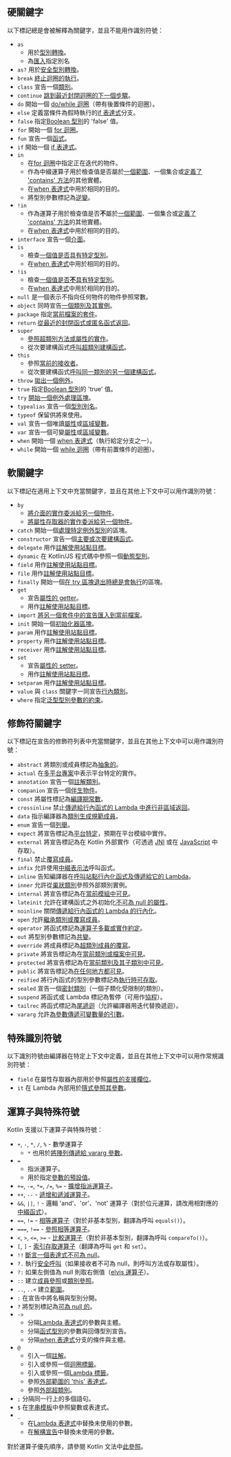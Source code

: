 [//]: # (title: 關鍵字與運算子)

## 硬關鍵字

以下標記總是會被解釋為關鍵字，並且不能用作識別符號：

 * `as`
     - 用於[型別轉換](typecasts.md#unsafe-cast-operator)。
     - 為[匯入](packages.md#imports)指定別名
 * `as?` 用於[安全型別轉換](typecasts.md#safe-nullable-cast-operator)。
 * `break` [終止迴圈的執行](returns.md)。
 * `class` 宣告一個[類別](classes.md)。
 * `continue` [跳到最近封閉迴圈的下一個步驟](returns.md)。
 * `do` 開始一個 [do/while 迴圈](control-flow.md#while-loops)（帶有後置條件的迴圈）。
 * `else` 定義當條件為假時執行的[if 表達式](control-flow.md#if-expression)分支。
 * `false` 指定[Boolean 型別](booleans.md)的 'false' 值。
 * `for` 開始一個 [for 迴圈](control-flow.md#for-loops)。
 * `fun` 宣告一個[函式](functions.md)。
 * `if` 開始一個 [if 表達式](control-flow.md#if-expression)。
 * `in`
     - 在[for 迴圈](control-flow.md#for-loops)中指定正在迭代的物件。
     - 作為中綴運算子用於檢查值是否屬於[一個範圍](ranges.md)、一個集合或[定義了 'contains' 方法](operator-overloading.md#in-operator)的其他實體。
     - 在[when 表達式](control-flow.md#when-expressions-and-statements)中用於相同的目的。
     - 將型別參數標記為[逆變](generics.md#declaration-site-variance)。
 * `!in`
     - 作為運算子用於檢查值是否**不**屬於[一個範圍](ranges.md)、一個集合或[定義了 'contains' 方法](operator-overloading.md#in-operator)的其他實體。
     - 在[when 表達式](control-flow.md#when-expressions-and-statements)中用於相同的目的。
 * `interface` 宣告一個[介面](interfaces.md)。
 * `is`
     - 檢查[一個值是否具有特定型別](typecasts.md#is-and-is-operators)。
     - 在[when 表達式](control-flow.md#when-expressions-and-statements)中用於相同的目的。
 * `!is`
     - 檢查[一個值是否**不**具有特定型別](typecasts.md#is-and-is-operators)。
     - 在[when 表達式](control-flow.md#when-expressions-and-statements)中用於相同的目的。
 * `null` 是一個表示不指向任何物件的物件參照常數。
 * `object` 同時宣告[一個類別及其實例](object-declarations.md)。
 * `package` 指定[當前檔案的套件](packages.md)。
 * `return` [從最近的封閉函式或匿名函式返回](returns.md)。
 * `super`
     - [參照超類別方法或屬性的實作](inheritance.md#calling-the-superclass-implementation)。
     - 從次要建構函式[呼叫超類別建構函式](classes.md#inheritance)。
 * `this`
     - 參照[當前的接收者](this-expressions.md)。
     - 從次要建構函式[呼叫同一類別的另一個建構函式](classes.md#constructors)。
 * `throw` [拋出一個例外](exceptions.md)。
 * `true` 指定[Boolean 型別](booleans.md)的 'true' 值。
 * `try` [開始一個例外處理區塊](exceptions.md)。
 * `typealias` 宣告一個[型別別名](type-aliases.md)。
 * `typeof` 保留供將來使用。
 * `val` 宣告一個唯讀[屬性](properties.md)或[區域變數](basic-syntax.md#variables)。
 * `var` 宣告一個可變[屬性](properties.md)或[區域變數](basic-syntax.md#variables)。
 * `when` 開始一個 [when 表達式](control-flow.md#when-expressions-and-statements)（執行給定分支之一）。
 * `while` 開始一個 [while 迴圈](control-flow.md#while-loops)（帶有前置條件的迴圈）。

## 軟關鍵字

以下標記在適用上下文中充當關鍵字，並且在其他上下文中可以用作識別符號：

 * `by`
     - [將介面的實作委派給另一個物件](delegation.md)。
     - [將屬性存取器的實作委派給另一個物件](delegated-properties.md)。
 * `catch` 開始一個[處理特定例外型別](exceptions.md)的區塊。
 * `constructor` 宣告一個[主要或次要建構函式](classes.md#constructors)。
 * `delegate` 用作[註解使用站點目標](annotations.md#annotation-use-site-targets)。
 * `dynamic` 在 Kotlin/JS 程式碼中參照一個[動態型別](dynamic-type.md)。
 * `field` 用作[註解使用站點目標](annotations.md#annotation-use-site-targets)。
 * `file` 用作[註解使用站點目標](annotations.md#annotation-use-site-targets)。
 * `finally` 開始一個[在 try 區塊退出時總是會執行](exceptions.md)的區塊。
 * `get`
     - 宣告[屬性的 getter](properties.md#getters-and-setters)。
     - 用作[註解使用站點目標](annotations.md#annotation-use-site-targets)。
 * `import` [將另一個套件中的宣告匯入到當前檔案](packages.md)。
 * `init` 開始一個[初始化器區塊](classes.md#constructors)。
 * `param` 用作[註解使用站點目標](annotations.md#annotation-use-site-targets)。
 * `property` 用作[註解使用站點目標](annotations.md#annotation-use-site-targets)。
 * `receiver` 用作[註解使用站點目標](annotations.md#annotation-use-site-targets)。
 * `set`
     - 宣告[屬性的 setter](properties.md#getters-and-setters)。
     - 用作[註解使用站點目標](annotations.md#annotation-use-site-targets)。
* `setparam` 用作[註解使用站點目標](annotations.md#annotation-use-site-targets)。
* `value` 與 `class` 關鍵字一同宣告[行內類別](inline-classes.md)。
* `where` 指定[泛型型別參數的約束](generics.md#upper-bounds)。

## 修飾符關鍵字

以下標記在宣告的修飾符列表中充當關鍵字，並且在其他上下文中可以用作識別符號：

 * `abstract` 將類別或成員標記為[抽象的](classes.md#abstract-classes)。
 * `actual` 在[多平台專案](https://www.jetbrains.com/help/kotlin-multiplatform-dev/multiplatform-expect-actual.html)中表示平台特定的實作。
 * `annotation` 宣告一個[註解類別](annotations.md)。
 * `companion` 宣告一個[伴生物件](object-declarations.md#companion-objects)。
 * `const` 將屬性標記為[編譯期常數](properties.md#compile-time-constants)。
 * `crossinline` 禁止[傳遞給行內函式的 Lambda 中進行非區域返回](inline-functions.md#returns)。
 * `data` 指示編譯器為[類別生成規範成員](data-classes.md)。
 * `enum` 宣告一個[列舉](enum-classes.md)。
 * `expect` 將宣告標記為[平台特定](https://www.jetbrains.com/help/kotlin-multiplatform-dev/multiplatform-expect-actual.html)，預期在平台模組中實作。
 * `external` 將宣告標記為在 Kotlin 外部實作（可透過 [JNI](java-interop.md#using-jni-with-kotlin) 或在 [JavaScript](js-interop.md#external-modifier) 中存取）。
 * `final` 禁止[覆寫成員](inheritance.md#overriding-methods)。
 * `infix` 允許使用[中綴表示法](functions.md#infix-notation)呼叫函式。
 * `inline` 告知編譯器在[呼叫站點行內化函式及傳遞給它的 Lambda](inline-functions.md)。
 * `inner` 允許從[巢狀類別](nested-classes.md)參照外部類別實例。
 * `internal` 將宣告標記為在[當前模組中可見](visibility-modifiers.md)。
 * `lateinit` 允許在建構函式之外初始化[不可為 null 的屬性](properties.md#late-initialized-properties-and-variables)。
 * `noinline` 關閉[傳遞給行內函式的 Lambda 的行內化](inline-functions.md#noinline)。
 * `open` 允許[繼承類別或覆寫成員](classes.md#inheritance)。
 * `operator` 將函式標記為[運算子多載或實作約定](operator-overloading.md)。
 * `out` 將型別參數標記為[共變](generics.md#declaration-site-variance)。
 * `override` 將成員標記為[超類別成員的覆寫](inheritance.md#overriding-methods)。
 * `private` 將宣告標記為在[當前類別或檔案中可見](visibility-modifiers.md)。
 * `protected` 將宣告標記為在[當前類別及其子類別中可見](visibility-modifiers.md)。
 * `public` 將宣告標記為[在任何地方都可見](visibility-modifiers.md)。
 * `reified` 將行內函式的型別參數標記為[執行時可存取](inline-functions.md#reified-type-parameters)。
 * `sealed` 宣告一個[密封類別](sealed-classes.md)（一個子類化受限制的類別）。
 * `suspend` 將函式或 Lambda 標記為暫停（可用作[協程](coroutines-overview.md)）。
 * `tailrec` 將函式標記為[尾遞迴](functions.md#tail-recursive-functions)（允許編譯器用迭代替換遞迴）。
 * `vararg` 允許[為參數傳遞可變數量的引數](functions.md#variable-number-of-arguments-varargs)。

## 特殊識別符號

以下識別符號由編譯器在特定上下文中定義，並且在其他上下文中可以用作常規識別符號：

 * `field` 在屬性存取器內部用於參照[屬性的支援欄位](properties.md#backing-fields)。
 * `it` 在 Lambda 內部用於[隱式參照其參數](lambdas.md#it-implicit-name-of-a-single-parameter)。

## 運算子與特殊符號

Kotlin 支援以下運算子與特殊符號：

 * `+`, `-`, `*`, `/`, `%` - 數學運算子
     - `*` 也用於[將陣列傳遞給 vararg 參數](functions.md#variable-number-of-arguments-varargs)。
 * `=`
     - 指派運算子。
     - 用於指定[參數的預設值](functions.md#parameters-with-default-values)。
 * `+=`, `-=`, `*=`, `/=`, `%=` - [擴增指派運算子](operator-overloading.md#augmented-assignments)。
 * `++`, `--` - [遞增和遞減運算子](operator-overloading.md#increments-and-decrements)。
 * `&&`, `||`, `!` - 邏輯 'and'、'or'、'not' 運算子（對於位元運算，請改用相對應的[中綴函式](numbers.md#operations-on-numbers)）。
 * `==`, `!=` - [相等運算子](operator-overloading.md#equality-and-inequality-operators)（對於非基本型別，翻譯為呼叫 `equals()`）。
 * `===`, `!==` - [參照相等運算子](equality.md#referential-equality)。
 * `<`, `>`, `<=`, `>=` - [比較運算子](operator-overloading.md#comparison-operators)（對於非基本型別，翻譯為呼叫 `compareTo()`）。
 * `[`, `]` - [索引存取運算子](operator-overloading.md#indexed-access-operator)（翻譯為呼叫 `get` 和 `set`）。
 * `!!` [斷言一個表達式不可為 null](null-safety.md#not-null-assertion-operator)。
 * `?.` 執行[安全呼叫](null-safety.md#safe-call-operator)（如果接收者不可為 null，則呼叫方法或存取屬性）。
 * `?:` 如果左側值為 null 則取右側值（[elvis 運算子](null-safety.md#elvis-operator)）。
 * `::` 建立[成員參照](reflection.md#function-references)或[類別參照](reflection.md#class-references)。
 * `..`, `..<` 建立[範圍](ranges.md)。
 * `:` 在宣告中將名稱與型別分開。
 * `?` 將型別標記為[可為 null 的](null-safety.md#nullable-types-and-non-nullable-types)。
 * `->`
     - 分隔[Lambda 表達式](lambdas.md#lambda-expression-syntax)的參數與主體。
     - 分隔[函式型別](lambdas.md#function-types)的參數與回傳型別宣告。
     - 分隔[when 表達式](control-flow.md#when-expressions-and-statements)分支的條件與主體。
 * `@`
     - 引入一個[註解](annotations.md#usage)。
     - 引入或參照一個[迴圈標籤](returns.md#break-and-continue-labels)。
     - 引入或參照一個[Lambda 標籤](returns.md#return-to-labels)。
     - 參照[外部範圍的 'this' 表達式](this-expressions.md#qualified-this)。
     - 參照[外部超類別](inheritance.md#calling-the-superclass-implementation)。
 * `;` 分隔同一行上的多個語句。
 * `$` 在[字串模板](strings.md#string-templates)中參照變數或表達式。
 * `_`
     - 在[Lambda 表達式](lambdas.md#underscore-for-unused-variables)中替換未使用的參數。
     - 在[解構宣告](destructuring-declarations.md#underscore-for-unused-variables)中替換未使用的參數。

對於運算子優先順序，請參閱 Kotlin 文法中[此參照](https://kotlinlang.org/docs/reference/grammar.html#expressions)。
